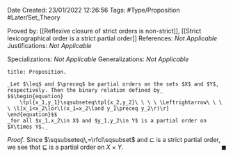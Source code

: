 <div class="topSpace"></div>

Date Created: 23/01/2022 12:26:56
Tags: #Type/Proposition #Later/Set_Theory

Proved by: [[Reflexive closure of strict orders is non-strict]], [[Strict lexicographical order is a strict partial order]]
References: _Not Applicable_
Justifications: _Not Applicable_

Specializations: _Not Applicable_
Generalizations: _Not Applicable_

``` ad-Proposition
title: Proposition.

_Let $\leq$ and $\preceq$ be partial orders on the sets $X$ and $Y$, respectively. Then the binary relation defined by_
$$\begin{equation}
    \tpl{x_1,y_1}\sqsubseteq\tpl{x_2,y_2}\ \ \ \ \Leftrightarrow\ \ \ \ \l[x_1<x_2\lor\l(x_1=x_2\land y_1\preceq y_2\r)\r]
\end{equation}$$
_for all $x_1,x_2\in X$ and $y_1,y_2\in Y$ is a partial order on $X\times Y$._

```

_Proof_. Since $\sqsubseteq\,=\rfcl\sqsubset$ and $\sqsubset$ is a strict partial order, we see that $\sqsubseteq$ is a partial order on $X\times Y$.<span style="float:right;">$\blacksquare$</span>
